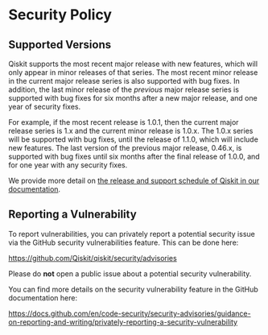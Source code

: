 # Security Policy

## Supported Versions

Qiskit supports the most recent major release with new features, which will only appear in minor releases of that series.
The most recent minor release in the current major release series is also supported with bug fixes.
In addition, the last minor release of the *previous* major release series is supported with bug fixes for six months after a new major release,
and one year of security fixes.

For example, if the most recent release is 1.0.1, then the current major release series is 1.x and the current minor release is 1.0.x.
The 1.0.x series will be supported with bug fixes, until the release of 1.1.0, which will include new features.
The last version of the previous major release, 0.46.x, is supported with bug fixes until six months after the final release of 1.0.0,
and for one year with any security fixes.

We provide more detail on [the release and support schedule of Qiskit in our documentation](https://quantum.cloud.ibm.com/docs/open-source/qiskit-sdk-version-strategy).

## Reporting a Vulnerability

To report vulnerabilities, you can privately report a potential security issue
via the GitHub security vulnerabilities feature. This can be done here:

https://github.com/Qiskit/qiskit/security/advisories

Please do **not** open a public issue about a potential security vulnerability.

You can find more details on the security vulnerability feature in the GitHub
documentation here:

https://docs.github.com/en/code-security/security-advisories/guidance-on-reporting-and-writing/privately-reporting-a-security-vulnerability
